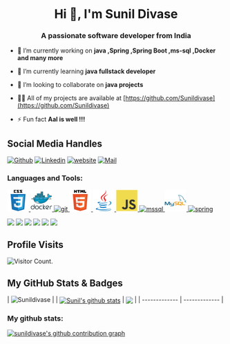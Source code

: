 <h1 align="center">Hi 👋, I'm Sunil Divase</h1>
<h3 align="center">A passionate software developer from India</h3>

- 🔭 I’m currently working on **java ,Spring ,Spring Boot ,ms-sql ,Docker and many more**

- 🌱 I’m currently learning **java fullstack developer**

- 👯 I’m looking to collaborate on **java projects**

- 👨‍💻 All of my projects are available at [https://github.com/Sunildivase](https://github.com/Sunildivase)

- ⚡ Fun fact **Aal is well !!!**


## Social Media Handles
[![Github](https://img.shields.io/github/followers/sunildivase?label=Follow&style=social)](https://github.com/sunildivase)
[![Linkedin](https://img.shields.io/badge/-sunildivase-blue?style=flat-square&logo=linkedin&logoColor=white&link=)](https://www.linkedin.com/in/sunildivase/)
[![website](https://img.shields.io/badge/sunildivase-website-orange)](https://sunildivase.github.io/)
[![Mail](https://img.shields.io/badge/-sunildivase07@gmail.com-gray?style=flat-square&logo=gmail&logoColor=red&link=)](mailto:sunildivase07@gmail.com)

<h3 align="left">Languages and Tools:</h3>
<p align="left"> <a href="https://www.w3schools.com/css/" target="_blank" rel="noreferrer"> <img src="https://raw.githubusercontent.com/devicons/devicon/master/icons/css3/css3-original-wordmark.svg" alt="css3"  height="50"/> </a> <a href="https://www.docker.com/" target="_blank" rel="noreferrer"> <img src="https://raw.githubusercontent.com/devicons/devicon/master/icons/docker/docker-original-wordmark.svg" alt="docker"  height="50"/> </a> <a href="https://git-scm.com/" target="_blank" rel="noreferrer"> <img src="https://www.vectorlogo.zone/logos/git-scm/git-scm-icon.svg" alt="git"  height="50"/> </a> <a href="https://www.w3.org/html/" target="_blank" rel="noreferrer"> <img src="https://raw.githubusercontent.com/devicons/devicon/master/icons/html5/html5-original-wordmark.svg" alt="html5" height="50"/> </a> <a href="https://www.java.com" target="_blank" rel="noreferrer"> <img src="https://raw.githubusercontent.com/devicons/devicon/master/icons/java/java-original.svg" alt="java"  height="50"/> </a> <a href="https://developer.mozilla.org/en-US/docs/Web/JavaScript" target="_blank" rel="noreferrer"> <img src="https://raw.githubusercontent.com/devicons/devicon/master/icons/javascript/javascript-original.svg" alt="javascript"  height="50"/> </a> <a href="https://www.microsoft.com/en-us/sql-server" target="_blank" rel="noreferrer"> <img src="https://www.svgrepo.com/show/303229/microsoft-sql-server-logo.svg" alt="mssql"  height="50"/> </a> <a href="https://www.mysql.com/" target="_blank" rel="noreferrer"> <img src="https://raw.githubusercontent.com/devicons/devicon/master/icons/mysql/mysql-original-wordmark.svg" alt="mysql"  height="50"/> </a> <a href="https://spring.io/" target="_blank" rel="noreferrer"> <img src="https://www.vectorlogo.zone/logos/springio/springio-icon.svg" alt="spring" height="50"/> </a> </p>
<code><img height="50" src="https://img.icons8.com/color/344/intellij-idea.png"></code>
<code><img height="50" src="https://github.com/get-icon/geticon/blob/master/icons/microsoft-windows.svg"></code>
<code><img height="50" src="https://github.com/get-icon/geticon/blob/master/icons/microsoft-office.svg"></code>
<code><img height="30" src="https://github.com/get-icon/geticon/blob/master/icons/maven.svg"></code>
<code><img height="50" src="https://img.icons8.com/color/344/notepad-plus-plus.png"></code>
<code><img height="50" src="https://www.vectorlogo.zone/logos/github/github-ar21.svg"></code>

## Profile Visits
![Visitor Count](https://profile-counter.glitch.me/{sunildivase}/count.svg).

## My GitHub Stats & Badges
| <img src="https://github-profile-trophy.vercel.app/?username=Sunildivase" alt="Sunildivase" /> |
| <a href="https://github.com/Sunildivase/Sunildivase"><img align="center" src="https://github-readme-stats.vercel.app/api?username=Sunildivase&show_icons=true&theme=buefy&hide_border=true&count_private=true" alt="Sunil's github stats" /></a> | <a href="https://github.com/Sunildivase/Sunildivase"><img align="center" src="https://github-readme-stats.vercel.app/api/top-langs/?username=Sunildivase&layout=compact&theme=buefy&hide_border=true&langs_count=8" /></a> |
| ------------- | ------------- |

### My github stats:
<!-- <p><img align="center" src="https://github-readme-streak-stats.herokuapp.com/?user=sunildivase&" alt="sunildivase" /></p> -->

[![sunildivase's github contribution graph](https://github-readme-activity-graph.vercel.app/graph?username=sunildivase&custom_title=sunildivase%27s%20activity%20graph&bg_color=fffff0&line=0891b2&point=ffffff&area_color=1c1917&area=true&hide_border=true&color=708090&days=60)](https://github.com/sunildivase)
